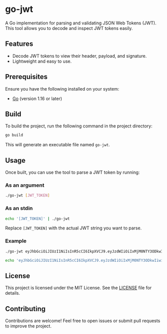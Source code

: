 # go-jwt

A Go implementation for parsing and validating JSON Web Tokens (JWT). This tool allows you to decode and inspect JWT tokens easily.

## Features

- Decode JWT tokens to view their header, payload, and signature.
- Lightweight and easy to use.

## Prerequisites

Ensure you have the following installed on your system:

- [Go](https://golang.org/dl/) (version 1.16 or later)

## Build

To build the project, run the following command in the project directory:

```bash
go build
```

This will generate an executable file named `go-jwt`.

## Usage

Once built, you can use the tool to parse a JWT token by running:

### As an argument

```bash
./go-jwt [JWT_TOKEN]
```

### As an stdin

```bash
echo '[JWT_TOKEN]' | ./go-jwt
```

Replace `[JWT_TOKEN]` with the actual JWT string you want to parse.

### Example

```bash
./go-jwt eyJhbGciOiJIUzI1NiIsInR5cCI6IkpXVCJ9.eyJzdWIiOiIxMjM0NTY3ODkwIiwibmFtZSI6IkpvaG4gRG9lIiwiaWF0IjoxNTE2MjM5MDIyfQ.SflKxwRJSMeKKF2QT4fwpMeJf36POk6yJV_adQssw5c
```

```bash
echo 'eyJhbGciOiJIUzI1NiIsInR5cCI6IkpXVCJ9.eyJzdWIiOiIxMjM0NTY3ODkwIiwibmFtZSI6IkpvaG4gRG9lIiwiaWF0IjoxNTE2MjM5MDIyfQ.SflKxwRJSMeKKF2QT4fwpMeJf36POk6yJV_adQssw5c' | ./go-jwt
```

## License

This project is licensed under the MIT License. See the [LICENSE](LICENSE) file for details.

## Contributing

Contributions are welcome! Feel free to open issues or submit pull requests to improve the project.
